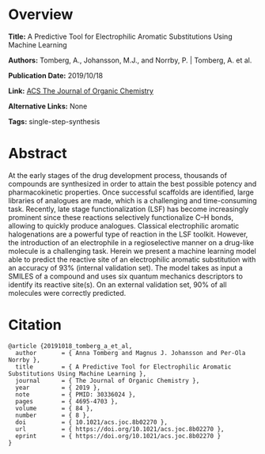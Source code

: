 # Overview
**Title:**
A Predictive Tool for Electrophilic Aromatic Substitutions Using Machine Learning

**Authors:**
Tomberg, A., Johansson, M.J., and Norrby, P. |
Tomberg, A. et al.

**Publication Date:**
2019/10/18

**Link:**
[ACS The Journal of Organic Chemistry](https://pubs.acs.org/doi/10.1021/acs.joc.8b02270)

**Alternative Links:**
None

**Tags:**
single-step-synthesis


# Abstract
At the early stages of the drug development process, thousands of compounds are synthesized in order to attain the best possible potency and pharmacokinetic properties.
Once successful scaffolds are identified, large libraries of analogues are made, which is a challenging and time-consuming task.
Recently, late stage functionalization (LSF) has become increasingly prominent since these reactions selectively functionalize C–H bonds, allowing to quickly produce analogues.
Classical electrophilic aromatic halogenations are a powerful type of reaction in the LSF toolkit.
However, the introduction of an electrophile in a regioselective manner on a drug-like molecule is a challenging task.
Herein we present a machine learning model able to predict the reactive site of an electrophilic aromatic substitution with an accuracy of 93% (internal validation set).
The model takes as input a SMILES of a compound and uses six quantum mechanics descriptors to identify its reactive site(s).
On an external validation set, 90% of all molecules were correctly predicted.


# Citation
```
@article {20191018_tomberg_a_et_al,
  author       = { Anna Tomberg and Magnus J. Johansson and Per-Ola Norrby },
  title        = { A Predictive Tool for Electrophilic Aromatic Substitutions Using Machine Learning },
  journal      = { The Journal of Organic Chemistry },
  year         = { 2019 },
  note         = { PMID: 30336024 },
  pages        = { 4695-4703 },
  volume       = { 84 },
  number       = { 8 },
  doi          = { 10.1021/acs.joc.8b02270 },
  url          = { https://doi.org/10.1021/acs.joc.8b02270 },
  eprint       = { https://doi.org/10.1021/acs.joc.8b02270 }
}
```
